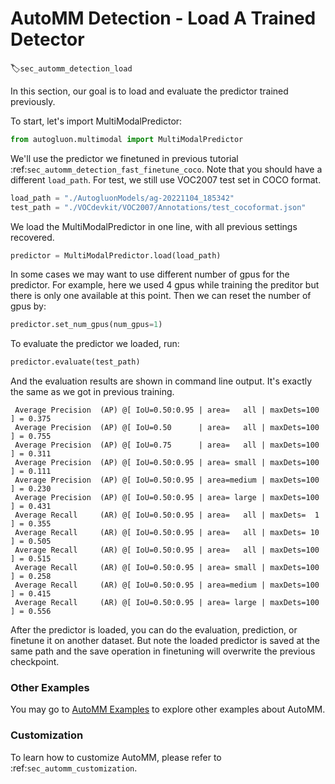 # AutoMM Detection - Load A Trained Detector
:label:`sec_automm_detection_load`

In this section, our goal is to load and evaluate the predictor trained previously.

To start, let's import MultiModalPredictor:

```python
from autogluon.multimodal import MultiModalPredictor
```

We'll use the predictor we finetuned in previous tutorial :ref:`sec_automm_detection_fast_finetune_coco`.
Note that you should have a different `load_path`. For test, we still use VOC2007 test set in COCO format.

```python
load_path = "./AutogluonModels/ag-20221104_185342"
test_path = "./VOCdevkit/VOC2007/Annotations/test_cocoformat.json"
```

We load the MultiModalPredictor in one line, with all previous settings recovered.

```python
predictor = MultiModalPredictor.load(load_path)
```

In some cases we may want to use different number of gpus for the predictor.
For example, here we used 4 gpus while training the preditor but there is only one available at this point.
Then we can reset the number of gpus by:

```python
predictor.set_num_gpus(num_gpus=1)
```

To evaluate the predictor we loaded, run:

```python
predictor.evaluate(test_path)
```

And the evaluation results are shown in command line output.
It's exactly the same as we got in previous training.

```
 Average Precision  (AP) @[ IoU=0.50:0.95 | area=   all | maxDets=100 ] = 0.375
 Average Precision  (AP) @[ IoU=0.50      | area=   all | maxDets=100 ] = 0.755
 Average Precision  (AP) @[ IoU=0.75      | area=   all | maxDets=100 ] = 0.311
 Average Precision  (AP) @[ IoU=0.50:0.95 | area= small | maxDets=100 ] = 0.111
 Average Precision  (AP) @[ IoU=0.50:0.95 | area=medium | maxDets=100 ] = 0.230
 Average Precision  (AP) @[ IoU=0.50:0.95 | area= large | maxDets=100 ] = 0.431
 Average Recall     (AR) @[ IoU=0.50:0.95 | area=   all | maxDets=  1 ] = 0.355
 Average Recall     (AR) @[ IoU=0.50:0.95 | area=   all | maxDets= 10 ] = 0.505
 Average Recall     (AR) @[ IoU=0.50:0.95 | area=   all | maxDets=100 ] = 0.515
 Average Recall     (AR) @[ IoU=0.50:0.95 | area= small | maxDets=100 ] = 0.258
 Average Recall     (AR) @[ IoU=0.50:0.95 | area=medium | maxDets=100 ] = 0.415
 Average Recall     (AR) @[ IoU=0.50:0.95 | area= large | maxDets=100 ] = 0.556
```

After the predictor is loaded, you can do the evaluation, prediction,
or finetune it on another dataset. But note the loaded predictor is saved at the same path
and the save operation in finetuning will overwrite the previous checkpoint.

### Other Examples

You may go to [AutoMM Examples](https://github.com/awslabs/autogluon/tree/master/examples/automm) to explore other examples about AutoMM.

### Customization
To learn how to customize AutoMM, please refer to :ref:`sec_automm_customization`.
